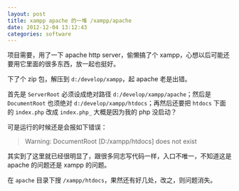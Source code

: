 ```yaml
---
layout: post
title: xampp apache 的一堆 /xampp/apache
date: 2012-12-04 13:12:43
categories: software
---
```


项目需要，用了一下 apache http server，偷懒搞了个 xampp，心想以后可能还要用它里面的很多东西，放一起也挺好。

下了个 zip 包，解压到 `d:/develop/xampp`，起 apache 老是出错。

首先是 `ServerRoot` 必须设成绝对路径 `d:/develop/xampp/apache`；然后是 `DocumentRoot` 也须绝对 `d:/develop/xampp/htdocs`；再然后还要把 `htdocs` 下面的 `index.php` 改成 `index.php_` 大概是因为我的 php 没启动？

可是运行的时候还是会报如下错误：

> Warning: DocumentRoot [D:/xampp/htdocs] does not exist

其实到了这里就已经很明显了，跟很多同志写代码一样，入口不唯一，不知道这是 apache 的问题还是 xampp 的问题。

在 `apache` 目录下搜 `/xampp/htdocs`，果然还有好几处，改之，则问题消失。